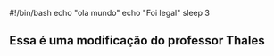 #!/bin/bash
echo "ola mundo"
echo "Foi legal"
sleep 3
## Essa é uma modificação do professor Thales


